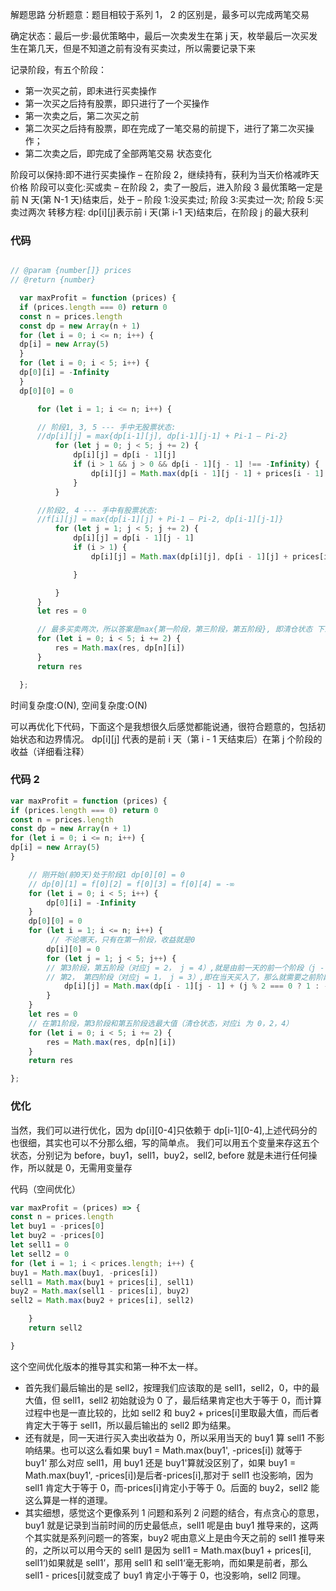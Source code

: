 解题思路
分析题意：题目相较于系列 1， 2 的区别是，最多可以完成两笔交易

确定状态：最后一步:最优策略中，最后一次卖发生在第 j 天，枚举最后一次买发生在第几天，但是不知道之前有没有买卖过，所以需要记录下来

记录阶段，有五个阶段：

* 第一次买之前，即未进行买卖操作
* 第一次买之后持有股票，即只进行了一个买操作
* 第一次卖之后，第二次买之前
* 第二次买之后持有股票，即在完成了一笔交易的前提下，进行了第二次买操作；
* 第二次卖之后，即完成了全部两笔交易
状态变化

阶段可以保持:即不进行买卖操作
– 在阶段 2，继续持有，获利为当天价格减昨天价格
阶段可以变化:买或卖
– 在阶段 2，卖了一股后，进入阶段 3
最优策略一定是前 N 天(第 N-1 天)结束后，处于
– 阶段 1:没买卖过; 阶段 3:买卖过一次; 阶段 5:买卖过两次
转移方程: dp[i][j]表示前 i 天(第 i-1 天)结束后，在阶段 j 的最大获利

### 代码

```js

// @param {number[]} prices
// @return {number}

  var maxProfit = function (prices) {
  if (prices.length === 0) return 0
  const n = prices.length
  const dp = new Array(n + 1)
  for (let i = 0; i <= n; i++) {
  dp[i] = new Array(5)
  }
  for (let i = 0; i < 5; i++) {
  dp[0][i] = -Infinity
  }
  dp[0][0] = 0

      for (let i = 1; i <= n; i++) {

      // 阶段1, 3, 5 --- 手中无股票状态:
      //dp[i][j] = max{dp[i-1][j], dp[i-1][j-1] + Pi-1 – Pi-2}
          for (let j = 0; j < 5; j += 2) {
              dp[i][j] = dp[i - 1][j]
              if (i > 1 && j > 0 && dp[i - 1][j - 1] !== -Infinity) {
                  dp[i][j] = Math.max(dp[i - 1][j - 1] + prices[i - 1] - prices[i - 2], dp[i][j])
              }
          }

      //阶段2, 4 --- 手中有股票状态:
      //f[i][j] = max{dp[i-1][j] + Pi-1 – Pi-2, dp[i-1][j-1]}
          for (let j = 1; j < 5; j += 2) {
              dp[i][j] = dp[i - 1][j - 1]
              if (i > 1) {
                  dp[i][j] = Math.max(dp[i][j], dp[i - 1][j] + prices[i - 1] - prices[i - 2])

              }

          }
      }
      let res = 0

      // 最多买卖两次，所以答案是max{第一阶段，第三阶段，第五阶段}, 即清仓状态 下最后一天最大获利
      for (let i = 0; i < 5; i += 2) {
          res = Math.max(res, dp[n][i])
      }
      return res

  };
```
  时间复杂度:O(N), 空间复杂度:O(N)

可以再优化下代码，下面这个是我想很久后感觉都能说通，很符合题意的，包括初始状态和边界情况。
dp[i][j] 代表的是前 i 天（第 i - 1 天结束后）在第 j 个阶段的收益（详细看注释）
### 代码 2
```js
var maxProfit = function (prices) {
if (prices.length === 0) return 0
const n = prices.length
const dp = new Array(n + 1)
for (let i = 0; i <= n; i++) {
dp[i] = new Array(5)
}

    // 刚开始(前0天)处于阶段1 dp[0][0] = 0
    // dp[0][1] = f[0][2] = f[0][3] = f[0][4] = -∞
    for (let i = 0; i < 5; i++) {
        dp[0][i] = -Infinity
    }
    dp[0][0] = 0
    for (let i = 1; i <= n; i++) {
         // 不论哪天，只有在第一阶段，收益就是0
        dp[i][0] = 0
        for (let j = 1; j < 5; j++) {
        // 第3阶段，第五阶段（对应j = 2， j = 4）,就是由前一天的前一个阶段（j - 1）再当天卖出到j阶段的，那么就是要加上当天的价格
        // 第2， 第四阶段（对应j = 1， j = 3）,即在当天买入了，那么就需要之前阶段的收益 - 当天价格
            dp[i][j] = Math.max(dp[i - 1][j - 1] + (j % 2 === 0 ? 1 : -1) * prices[i - 1], dp[i - 1][j])
        }
    }
    let res = 0
    // 在第1阶段，第3阶段和第五阶段选最大值（清仓状态，对应i 为 0，2，4）
    for (let i = 0; i < 5; i += 2) {
        res = Math.max(res, dp[n][i])
    }
    return res

};
```
### 优化
当然，我们可以进行优化，因为 dp[i][0-4]只依赖于 dp[i-1][0-4],上述代码分的也很细，其实也可以不分那么细，写的简单点。
我们可以用五个变量来存这五个状态，分别记为 before，buy1，sell1，buy2，sell2, before 就是未进行任何操作，所以就是 0，无需用变量存

代码（空间优化）
```js
var maxProfit = (prices) => {
const n = prices.length
let buy1 = -prices[0]
let buy2 = -prices[0]
let sell1 = 0
let sell2 = 0
for (let i = 1; i < prices.length; i++) {
buy1 = Math.max(buy1, -prices[i])
sell1 = Math.max(buy1 + prices[i], sell1)
buy2 = Math.max(sell1 - prices[i], buy2)
sell2 = Math.max(buy2 + prices[i], sell2)

    }
    return sell2

}
```
这个空间优化版本的推导其实和第一种不太一样。

* 首先我们最后输出的是 sell2，按理我们应该取的是 sell1，sell2，0，中的最大值，但 sell1，sell2 初始就设为 0 了，最后结果肯定也大于等于 0，而计算过程中也是一直比较的，比如 sell2 和 buy2 + prices[i]里取最大值，而后者肯定大于等于 sell1，所以最后输出的 sell2 即为结果。
* 还有就是，同一天进行买入卖出收益为 0，所以采用当天的 buy1 算 sell1 不影响结果。也可以这么看如果 buy1 = Math.max(buy1', -prices[i]) 就等于 buy1‘ 那么对应 sell1，用 buy1 还是 buy1'算就没区别了，如果 buy1 = Math.max(buy1', -prices[i])是后者-prices[i],那对于 sell1 也没影响，因为 sell1 肯定大于等于 0，而-prices[i]肯定小于等于 0。后面的 buy2，sell2 能这么算是一样的道理。
* 其实细想，感觉这个更像系列 1 问题和系列 2 问题的结合，有点贪心的意思，buy1 就是记录到当前时间的历史最低点，sell1 呢是由 buy1 推导来的，这两个其实就是系列问题一的答案，buy2 呢由意义上是由今天之前的 sell1 推导来的，之所以可以用今天的 sell1 是因为 sell1 = Math.max(buy1 + prices[i], sell1‘)如果就是 sell1’，那用 sell1 和 sell1‘毫无影响，而如果是前者，那么 sell1 - prices[i]就变成了 buy1 肯定小于等于 0，也没影响，sell2 同理。
